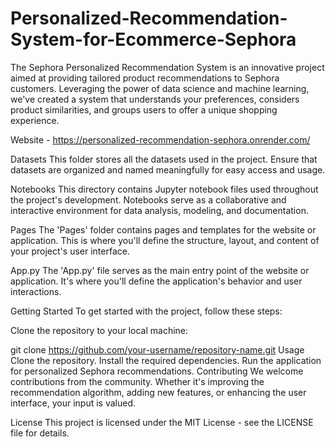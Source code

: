 # Personalized-Recommendation-System-for-Ecommerce-Sephora

The Sephora Personalized Recommendation System is an innovative project aimed at providing tailored product recommendations to Sephora customers. Leveraging the power of data science and machine learning, we've created a system that understands your preferences, considers product similarities, and groups users to offer a unique shopping experience.

Website - https://personalized-recommendation-sephora.onrender.com/

Datasets
This folder stores all the datasets used in the project. Ensure that datasets are organized and named meaningfully for easy access and usage.

Notebooks
This directory contains Jupyter notebook files used throughout the project's development. Notebooks serve as a collaborative and interactive environment for data analysis, modeling, and documentation.

Pages
The 'Pages' folder contains pages and templates for the website or application. This is where you'll define the structure, layout, and content of your project's user interface.

App.py
The 'App.py' file serves as the main entry point of the website or application. It's where you'll define the application's behavior and user interactions.

Getting Started
To get started with the project, follow these steps:

Clone the repository to your local machine:

git clone https://github.com/your-username/repository-name.git
Usage
Clone the repository.
Install the required dependencies.
Run the application for personalized Sephora recommendations.
Contributing
We welcome contributions from the community. Whether it's improving the recommendation algorithm, adding new features, or enhancing the user interface, your input is valued.

License
This project is licensed under the MIT License - see the LICENSE file for details.


